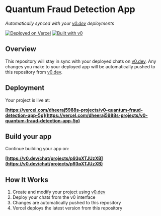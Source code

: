 # Quantum Fraud Detection App

*Automatically synced with your [v0.dev](https://v0.dev) deployments*

[![Deployed on Vercel](https://img.shields.io/badge/Deployed%20on-Vercel-black?style=for-the-badge&logo=vercel)](https://vercel.com/dheeraj5988s-projects/v0-quantum-fraud-detection-app-5p)
[![Built with v0](https://img.shields.io/badge/Built%20with-v0.dev-black?style=for-the-badge)](https://v0.dev/chat/projects/p93pXTJUzXB)

## Overview

This repository will stay in sync with your deployed chats on [v0.dev](https://v0.dev).
Any changes you make to your deployed app will be automatically pushed to this repository from [v0.dev](https://v0.dev).

## Deployment

Your project is live at:

**[https://vercel.com/dheeraj5988s-projects/v0-quantum-fraud-detection-app-5p](https://vercel.com/dheeraj5988s-projects/v0-quantum-fraud-detection-app-5p)**

## Build your app

Continue building your app on:

**[https://v0.dev/chat/projects/p93pXTJUzXB](https://v0.dev/chat/projects/p93pXTJUzXB)**

## How It Works

1. Create and modify your project using [v0.dev](https://v0.dev)
2. Deploy your chats from the v0 interface
3. Changes are automatically pushed to this repository
4. Vercel deploys the latest version from this repository